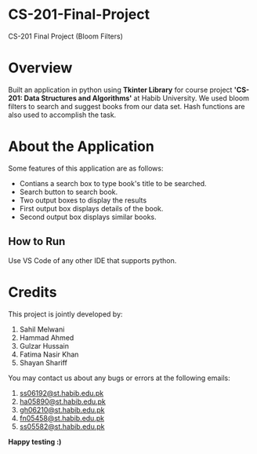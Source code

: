 # CS-201-Final-Project
CS-201 Final Project (Bloom Filters)

# Overview
Built an application in python using **Tkinter Library** for course project **'CS-201: Data Structures and Algorithms'** at Habib University.
We used bloom filters to search and suggest books from our data set. Hash functions are also used to accomplish the task.

# About the Application
Some features of this application are as follows:
- Contians a search box to type book's title to be searched.
- Search button to search book.
- Two output boxes to display the results
- First output box displays details of the book.
- Second output box displays similar books.


## How to Run
Use VS Code of any other IDE that supports python.

# Credits
This project is jointly developed by:
1. Sahil Melwani
2. Hammad Ahmed
3. Gulzar Hussain
4. Fatima Nasir Khan
5. Shayan Shariff

You may contact us about any bugs or errors at the following emails: 
1. ss06192@st.habib.edu.pk
2. ha05890@st.habib.edu.pk
3. gh06210@st.habib.edu.pk
4. fn05458@st.habib.edu.pk
5. ss05582@st.habib.edu.pk

**Happy testing :)**
